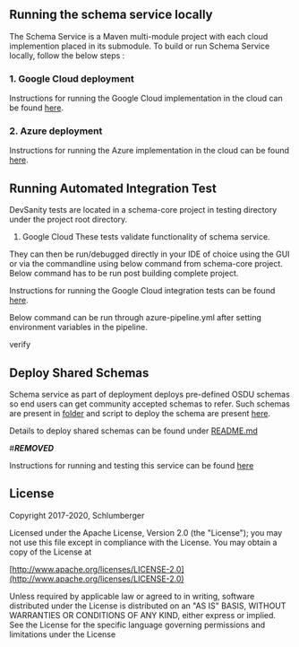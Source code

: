 ## Running the schema service locally

The Schema Service is a Maven multi-module project with each cloud implemention placed in its submodule. To build or run Schema Service locally, follow the below steps :

### 1. Google Cloud deployment

Instructions for running the Google Cloud implementation in the cloud can be found [here](./provider/schema-gc/README.md).

### 2. Azure deployment

Instructions for running the Azure implementation in the cloud can be found [here](https://community.opengroup.org/osdu/platform/system/schema-service/-/blob/master/provider/schema-azure/README.md).

## Running Automated Integration Test

DevSanity tests are located in a schema-core project in testing directory under the project root directory.

1. Google Cloud
These tests validate functionality of schema service.

They can then be run/debugged directly in your IDE of choice using the GUI or via the commandline using below command from schema-core project.
Below command has to be run post building complete project.

Instructions for running the Google Cloud integration tests can be found [here](./provider/schema-gc/README.md).

Below command can be run through azure-pipeline.yml after setting environment variables in the pipeline.

 verify
 
## Deploy Shared Schemas

Schema service as part of deployment deploys pre-defined OSDU schemas so end users can get community accepted schemas to refer. Such schemas are present in [folder](./deployments/shared-schemas/osdu) and script to deploy the schema are present [here](deployments/scripts).

Details to deploy shared schemas can be found under [README.md](./deployments/shared-schemas/README.md)
  
#***REMOVED***

Instructions for running and testing this service can be found [here](./provider/schema-aws/README.md)  

## License

Copyright 2017-2020, Schlumberger

Licensed under the Apache License, Version 2.0 (the "License");
you may not use this file except in compliance with the License.
You may obtain a copy of the License at

[http://www.apache.org/licenses/LICENSE-2.0](http://www.apache.org/licenses/LICENSE-2.0)

Unless required by applicable law or agreed to in writing, software
distributed under the License is distributed on an "AS IS" BASIS,
WITHOUT WARRANTIES OR CONDITIONS OF ANY KIND, either express or implied.
See the License for the specific language governing permissions and
limitations under the License
